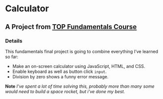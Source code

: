 # Calculator

## A Project from <a href="https://www.theodinproject.com/lessons/foundations-calculator">TOP Fundamentals Course</a>

### Details

This fundamentals final project is going to combine everything I’ve learned so far: 

* Make an on-screen calculator using JavaScript, HTML, and CSS.
* Enable keyboard as well as button click `input`.
* Division by zero shows a funny error message.


**Note** 
*I've spent a lot of time solving this, probably more than many some would need to build a space rocket, but i've done my best.*
